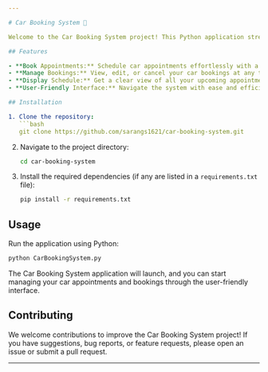 ```yaml
---

# Car Booking System 🚗

Welcome to the Car Booking System project! This Python application streamlines the process of booking and managing car appointments. With an easy-to-use interface, users can quickly schedule appointments, make bookings, and view their upcoming reservations.

## Features

- **Book Appointments:** Schedule car appointments effortlessly with a few clicks.
- **Manage Bookings:** View, edit, or cancel your car bookings at any time.
- **Display Schedule:** Get a clear view of all your upcoming appointments and bookings.
- **User-Friendly Interface:** Navigate the system with ease and efficiency.

## Installation

1. Clone the repository:
   ```bash
   git clone https://github.com/sarangs1621/car-booking-system.git
   ```

2. Navigate to the project directory:
   ```bash
   cd car-booking-system
   ```

3. Install the required dependencies (if any are listed in a `requirements.txt` file):
   ```bash
   pip install -r requirements.txt
   ```

## Usage

Run the application using Python:

```bash
python CarBookingSystem.py
```

The Car Booking System application will launch, and you can start managing your car appointments and bookings through the user-friendly interface.

## Contributing

We welcome contributions to improve the Car Booking System project! If you have suggestions, bug reports, or feature requests, please open an issue or submit a pull request.

---
```


